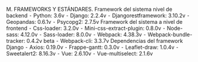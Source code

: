 M. FRAMEWORKS Y ESTÁNDARES.
Framework del sistema nivel de backend
	⁃	Python: 3.6v
	⁃	Django: 2.2.4v
	⁃	Djangorestframework: 3.10.2v
	⁃	Geopandas: 0.6.1v
	⁃	Psycopg2: 2.7.5v
Framework del sistema a nivel de frontend
	⁃	Css-loader: 3.2.0v
	⁃	Mini-css-extract-plugin: 0.8.0v
	⁃	Node-sass: 4.12.0v
	⁃	Sass-loader: 8.0.0v
	⁃	Webpack: 4.38.3v
	⁃	Webpack-bundle-tracker: 0.4.2v beta
	⁃	Webpack-cli: 3.3.7v
Dependencias del framework Django
	⁃	Axios: 0.19.0v
	⁃	Frappe-gantt: 0.3.0v
	⁃	Leaflet-draw: 1.0.4v
	⁃	Sweetalert2: 8.16.3v
	⁃	Vue: 2.6.10v
	⁃	Vue-multiselect: 2.1.6v
